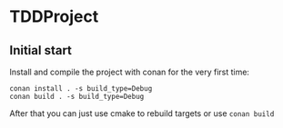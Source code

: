 # TDDProject

## Initial start

Install and compile the project with conan for the very first time:

```shell
conan install . -s build_type=Debug
conan build . -s build_type=Debug
```

After that you can just use cmake to rebuild targets or use `conan build`
